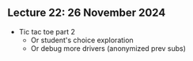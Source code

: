 ## Lecture 22: 26 November 2024

* Tic tac toe part 2
  * Or student's choice exploration
  * Or debug more drivers (anonymized prev subs)
